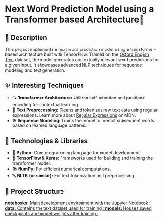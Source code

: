 # Next Word Prediction Model using a Transformer based Architecture🚀 
<!DOCTYPE html>
<html lang="en">
<body>  
  <h2>📄 Description</h2>
  <p>
    This project implements a next word prediction model using a transformer-based architecture built with TensorFlow. Trained on the <a href="./data/Oxford_English_Text.txt">Oxford English Text</a> dataset, the model generates contextually relevant word predictions for a given input. It showcases advanced NLP techniques for sequence modeling and text generation.
  </p>
  
  <h2>✨ Interesting Techniques</h2>
  <ul>
    <li>🔍 <strong>Transformer Architecture:</strong> Utilizes self-attention and positional encoding for contextual learning.</li>
    <li>📝 <strong>Text Preprocessing:</strong> Cleans and tokenizes raw text data using regular expressions. Learn more about <a href="https://developer.mozilla.org/en-US/docs/Web/JavaScript/Guide/Regular_Expressions" target="_blank">Regular Expressions</a> on MDN.</li>
    <li>⚙️ <strong>Sequence Modeling:</strong> Trains the model to predict subsequent words based on learned language patterns.</li>
  </ul>
  
  <h2>🔧 Technologies & Libraries</h2>
  <ul>
    <li>🐍 <strong>Python:</strong> Core programming language for model development.</li>
    <li>🤖 <strong>TensorFlow & Keras:</strong> Frameworks used for building and training the transformer model.</li>
    <li>📚 <strong>NumPy:</strong> For efficient numerical computations.</li>
    <li>🔤 <strong>NLTK (or similar):</strong> For text tokenization and preprocessing.</li>
  </ul>
  
  <h2>📁 Project Structure</h2>
  <p>
    <strong>notebooks:</strong> Main development environment with the Jupyter Notebook :  <a href="Next_word_predictor_Final.ipynb". <br>
    <strong>data:</strong> Contains the text dataset used for training :  <a href="Oxford English Text.txt" . <br>
    <strong>models:</strong> Houses saved checkpoints and model weights after training :  <a href="tokenizer1.pkl" and next_words.karas (file too large to be uploaded on GitHub). <br>
  </p>
</body>
</html>
